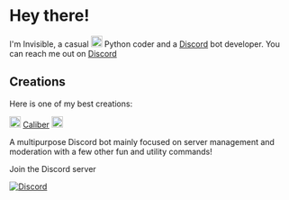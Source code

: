 # Hey there!
I'm Invisible, a casual <img src=https://upload.wikimedia.org/wikipedia/commons/thumb/c/c3/Python-logo-notext.svg/768px-Python-logo-notext.svg.png width="20"> Python coder and a [Discord](https://discord.com) bot developer. You can reach me out on [Discord](https://discord.com/users/719807591869317201)

## Creations
Here is one of my best creations:

<img src=https://i.imgur.com/8pH8sDQ.png width = 20> [Caliber](https://discord.com/oauth2/authorize?client_id=802870173627056138&permissions=939879511&redirect_uri=https%3A%2F%2Fdiscord.com%2Finvite%2F6snqDwAPK9&scope=bot&response_type=code)
<a href="https://discord.com/users/802870173627056138"> <img src="https://top.gg/api/widget/status/802870173627056138.svg?noavatar=true" alt="Caliber" height="20"/> </a>

A multipurpose Discord bot mainly focused on server management and moderation with a few other fun and utility commands!

Join the Discord server
<p><a href="https://discord.gg/6snqDwAPK9"><img src="https://discordapp.com/api/guilds/808624079736668160/widget.png?style=banner3" alt="Discord"></a></p>
